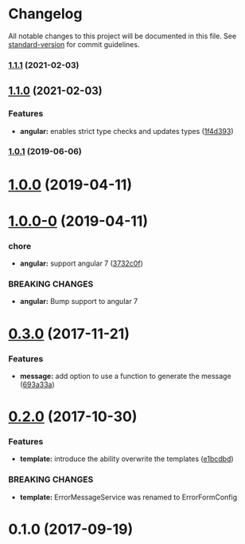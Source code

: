 # Changelog

All notable changes to this project will be documented in this file. See [standard-version](https://github.com/conventional-changelog/standard-version) for commit guidelines.

### [1.1.1](https://github.com/mmmichl/ngx-form-error/compare/v1.1.0...v1.1.1) (2021-02-03)



## [1.1.0](https://github.com/mmmichl/ngx-form-error/compare/v1.0.1...v1.1.0) (2021-02-03)


### Features

* **angular:** enables strict type checks and updates types ([1f4d393](https://github.com/mmmichl/ngx-form-error/commit/1f4d393))



### [1.0.1](https://github.com/mmmichl/ngx-form-error/compare/v1.0.0...v1.0.1) (2019-06-06)



# [1.0.0](https://github.com/mmmichl/ngx-form-error/compare/v1.0.0-0...v1.0.0) (2019-04-11)



# [1.0.0-0](https://github.com/mmmichl/ngx-form-error/compare/v0.3.0...v1.0.0-0) (2019-04-11)


### chore

* **angular:** support angular 7 ([3732c0f](https://github.com/mmmichl/ngx-form-error/commit/3732c0f))


### BREAKING CHANGES

* **angular:** Bump support to angular 7



<a name="0.3.0"></a>
# [0.3.0](https://github.com/mmmichl/ngx-form-error/compare/v0.2.0...v0.3.0) (2017-11-21)


### Features

* **message:** add option to use a function to generate the message ([693a33a](https://github.com/mmmichl/ngx-form-error/commit/693a33a))



<a name="0.2.0"></a>
# [0.2.0](https://github.com/mmmichl/ngx-form-error/compare/v0.1.0...v0.2.0) (2017-10-30)


### Features

* **template:** introduce the ability overwrite the templates ([e1bcdbd](https://github.com/mmmichl/ngx-form-error/commit/e1bcdbd))


### BREAKING CHANGES

* **template:** ErrorMessageService was renamed to ErrorFormConfig



<a name="0.1.0"></a>
# 0.1.0 (2017-09-19)
